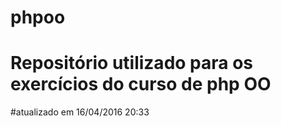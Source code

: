 # phpoo
# Repositório utilizado para os exercícios do curso de php OO
#atualizado em 16/04/2016 20:33
